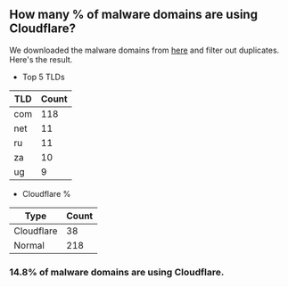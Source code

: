 ## How many % of malware domains are using Cloudflare?


We downloaded the malware domains from [here](https://urlhaus.abuse.ch) and filter out duplicates.
Here's the result.


[//]: # (start replacement)


- Top 5 TLDs

| TLD | Count |
| --- | --- |
| com | 118 |
| net | 11 |
| ru | 11 |
| za | 10 |
| ug | 9 |


- Cloudflare %

| Type | Count |
| --- | --- |
| Cloudflare | 38 |
| Normal | 218 |


### 14.8% of malware domains are using Cloudflare.